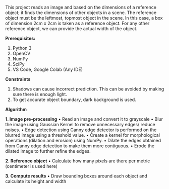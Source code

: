 This project reads an image and based on the dimensions of a reference object; it finds the 
dimensions of other objects in a scene. The reference object must be the leftmost, topmost
object in the scene. In this case, a box of dimension 2cm x 2cm is taken as a reference object.
For any other reference object, we can provide the actual width of the object. 

**Prerequisites:**

1. Python 3 
2. OpenCV 
3. NumPy
4. SciPy
5. VS Code, Google Colab (Any IDE)

**Constraints**

1. Shadows can cause incorrect prediction. This can be avoided by making sure there is 
enough light.
2. To get accurate object boundary, dark background is used.

**Algorithm**

**1. Image pre-processing**
• Read an image and convert it to grayscale
• Blur the image using Gaussian Kernel to remove unnecessary edges/ reduce noises.
• Edge detection using Canny edge detector is performed on the blurred image using a 
threshold value.
• Create a kernel for morphological operations (dilation and erosion) using NumPy.
• Dilate the edges obtained from Canny edge detection to make them more contiguous.
• Erode the dilated image to further refine the edges.

**2. Reference object**
• Calculate how many pixels are there per metric (centimeter is used here)

**3. Compute results**
• Draw bounding boxes around each object and calculate its height and width

